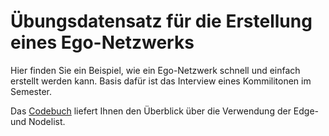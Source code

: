# Übungsdatensatz für die Erstellung eines Ego-Netzwerks

Hier finden Sie ein Beispiel, wie ein Ego-Netzwerk schnell und einfach erstellt werden kann. Basis dafür ist das Interview eines Kommilitonen im Semester.

Das [Codebuch](https://github.com/hdm-crpr/226305/blob/master/data/egonetwork/codebook_ego.md) liefert Ihnen den Überblick über die Verwendung der Edge- und Nodelist. 
